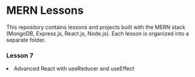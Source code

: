 <h1>MERN Lessons</h1>

This repository contains lessons and projects built with the MERN stack (MongoDB, Express.js, React.js, Node.js). Each lesson is organized into a separate folder.

<h3>Lesson 7</h3>

<li>Advanced React with useReducer and useEffect</li>
